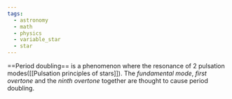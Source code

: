 ```yaml
---
tags:
  - astronomy
  - math
  - physics
  - variable_star
  - star
---
```

==Period doubling== is a phenomenon where the resonance of 2 pulsation modes([[Pulsation principles of stars]]). The *fundamental mode*, *first overtone* and the *ninth overtone* together are thought to cause period doubling. 
